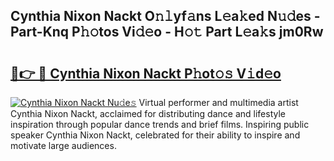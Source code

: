 ## Cynthia Nixon Nackt O𝚗𝚕yf𝚊ns L𝚎a𝚔ed N𝚞𝚍es - Part-Knq P𝚑𝚘tos Vi𝚍𝚎o - H𝚘𝚝 Part L𝚎a𝚔s jm0Rw

# <h2><a href="http://kfel2sq.oniu.top/?m=Cynthia+Nixon+Nackt">🔗👉 🔴 Cynthia Nixon Nackt P𝚑ot𝚘𝚜 V𝚒d𝚎o</a></h2>

[![Cynthia Nixon Nackt Nu𝚍e𝚜](https://i.imgur.com/0qMVB7G.gif)](http://kfel2sq.oniu.top/?m=Cynthia+Nixon+Nackt)
Virtual performer and multimedia artist Cynthia Nixon Nackt, acclaimed for distributing dance and lifestyle inspiration through popular dance trends and brief films. Inspiring public speaker Cynthia Nixon Nackt, celebrated for their ability to inspire and motivate large audiences.  
